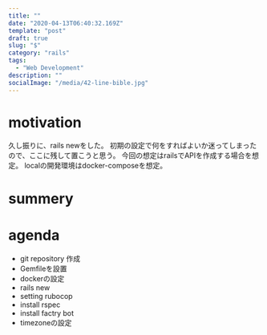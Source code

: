 ```yaml
---
title: ""
date: "2020-04-13T06:40:32.169Z"
template: "post"
draft: true
slug: "$"
category: "rails"
tags:
  - "Web Development"
description: ""
socialImage: "/media/42-line-bible.jpg"
---
```


# motivation
久し振りに、rails newをした。
初期の設定で何をすればよいか迷ってしまったので、ここに残して置こうと思う。
今回の想定はrailsでAPIを作成する場合を想定。
localの開発環境はdocker-composeを想定。

# summery

# agenda
- git repository 作成
- Gemfileを設置
- dockerの設定
- rails new
- setting rubocop
- install rspec
- install factry bot
- timezoneの設定
